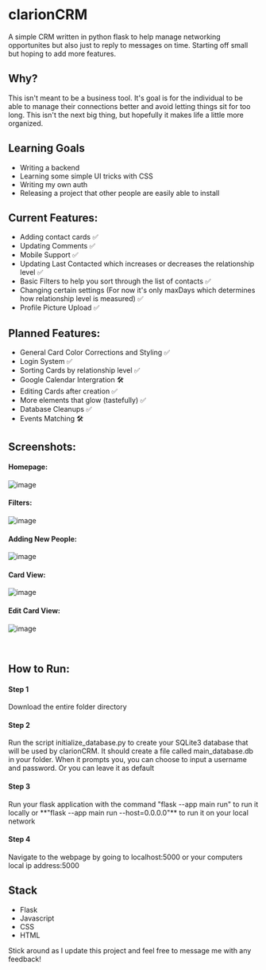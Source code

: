 # clarionCRM
A simple CRM written in python flask to help manage networking opportunites but also just to reply to messages on time. Starting off small but hoping to add more features.

<h2> Why? </h2>
This isn't meant to be a business tool. It's goal is for the individual to be able to manage their connections better and avoid letting things sit for too long. This isn't the next big thing, but hopefully it makes life a little more organized. 

<h2>Learning Goals</h2>

* Writing a backend
* Learning some simple UI tricks with CSS
* Writing my own auth
* Releasing a project that other people are easily able to install

<h2>Current Features:</h2>

* Adding contact cards ✅
* Updating Comments ✅
* Mobile Support ✅
* Updating Last Contacted which increases or decreases the relationship level ✅
* Basic Filters to help you sort through the list of contacts ✅
* Changing certain settings (For now it's only maxDays which determines how relationship level is measured) ✅
* Profile Picture Upload ✅

<h2>Planned Features:</h2>

* General Card Color Corrections and Styling ✅
* Login System ✅
* Sorting Cards by relationship level ✅
* Google Calendar Intergration 🛠️
* Editing Cards after creation ✅
* More elements that glow (tastefully) ✅
* Database Cleanups ✅
* Events Matching 🛠️

<h2>Screenshots:</h2>
<h4>Homepage: </h4>

![image](https://github.com/user-attachments/assets/6a68f9a6-4ac7-4802-9edf-92cfe8efa84b)


<h4>Filters: </h4>

![image](https://github.com/user-attachments/assets/a76a8544-c2d6-424d-a3ef-f3b5fe1e6040)


<h4>Adding New People: </h4>

![image](https://github.com/user-attachments/assets/8165e9ee-a6f7-46b1-b8ac-4b5973a3b06e)


<h4>Card View: </h4>

![image](https://github.com/user-attachments/assets/b2ac12c8-5e35-4f59-8204-aa366e6b6aa8)

<h4>Edit Card View: </h4>

![image](https://github.com/user-attachments/assets/f712b0ab-4502-4589-b55a-8b28e3268c6a)

<br>
<h2>How to Run:</h2>

<h4>Step 1</h4>
Download the entire folder directory

<h4>Step 2</h4>
Run the script initialize_database.py to create your SQLite3 database that will be used by clarionCRM. It should create a file called main_database.db in your folder.
When it prompts you, you can choose to input a username and password. Or you can leave it as default

<h4>Step 3</h4>
Run your flask application with the command "flask --app main run" to run it locally or **"flask --app main run --host=0.0.0.0"** to run it on your local network

<h4>Step 4</h4>
Navigate to the webpage by going to localhost:5000 or your computers local ip address:5000

<h2>Stack </h2>

* Flask
* Javascript
* CSS
* HTML


Stick around as I update this project and feel free to message me with any feedback!
